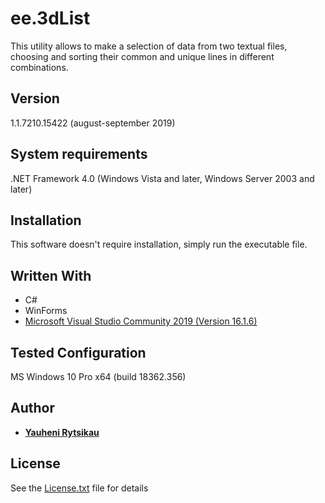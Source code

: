 # ee.3dList

This utility allows to make a selection of data from two textual files,
choosing and sorting their common and unique lines in different combinations.

## Version
1.1.7210.15422
(august-september 2019)

## System requirements

.NET Framework 4.0 (Windows Vista and later, Windows Server 2003 and later)

## Installation

This software doesn't require installation, simply run the executable file.

## Written With

* C#
* WinForms
* [Microsoft Visual Studio Community 2019 (Version 16.1.6)](https://visualstudio.microsoft.com/)

## Tested Configuration
MS Windows 10 Pro x64 (build 18362.356)

## Author

* [**Yauheni Rytsikau**](https://github.com/rytsikau)

## License

See the [License.txt](License.txt) file for details

